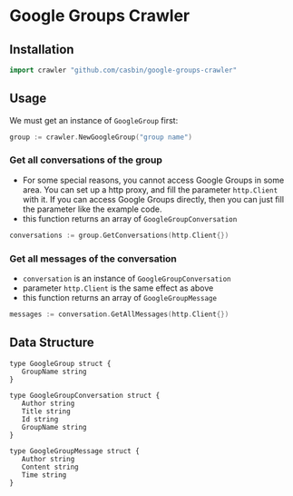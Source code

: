 # Google Groups Crawler

## Installation

``` go
import crawler "github.com/casbin/google-groups-crawler"
```

## Usage

We must get an instance of `GoogleGroup` first:

``` go
group := crawler.NewGoogleGroup("group name")
```

### Get all conversations of the group

- For some special reasons, you cannot access Google Groups in some area. You can set up a http proxy, and fill the parameter `http.Client` with it. If you can access Google Groups directly, then you can just fill the parameter like the example code.
- this function returns an array of `GoogleGroupConversation`

``` go
conversations := group.GetConversations(http.Client{})
```

### Get all messages of the conversation

- `conversation` is an instance of `GoogleGroupConversation`
- parameter `http.Client` is the same effect as above
- this function returns an array of `GoogleGroupMessage`

```go
messages := conversation.GetAllMessages(http.Client{})
```



## Data Structure

```
type GoogleGroup struct {
   GroupName string
}

type GoogleGroupConversation struct {
   Author string
   Title string
   Id string
   GroupName string
}

type GoogleGroupMessage struct {
   Author string
   Content string
   Time string
}
```